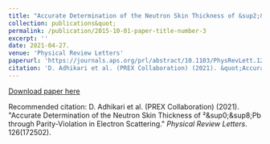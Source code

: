 ```yaml
---
title: "Accurate Determination of the Neutron Skin Thickness of &sup2;&sup0;&sup8;Pb through Parity-Violation in Electron Scattering."
collection: publications&quot;
permalink: /publication/2015-10-01-paper-title-number-3
excerpt: ''
date: 2021-04-27.
venue: 'Physical Review Letters'
paperurl: 'https://journals.aps.org/prl/abstract/10.1103/PhysRevLett.126.172502'
citation: 'D. Adhikari et al. (PREX Collaboration) (2021). &quot;Accurate Determination of the Neutron Skin Thickness of &sup2;&sup0;&sup8;Pb through Parity-Violation in Electron Scattering.&quot; <i>Physical Review Letters</i>. 126(172502).'
---
```


[Download paper here](https://journals.aps.org/prl/abstract/10.1103/PhysRevLett.126.172502)

Recommended citation: D. Adhikari et al. (PREX Collaboration) (2021). &quot;Accurate Determination of the Neutron Skin Thickness of &sup2;&sup0;&sup8;Pb through Parity-Violation in Electron Scattering.&quot; <i>Physical Review Letters</i>. 126(172502).
